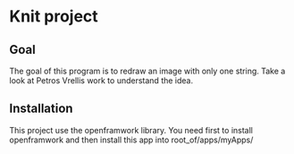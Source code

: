 # Knit project

## Goal
The goal of this program is to redraw an image with only one string. Take a look at Petros Vrellis work to understand the idea. 

## Installation
This project use the openframwork library. You need first to install openframwork and then install this app into root_of/apps/myApps/







